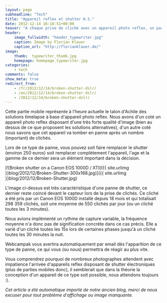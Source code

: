 ```yaml
---
layout: page
subheadline: "Tech"
title: "Appareil reflex et shutter H.S."
date: 2012-12-14 16:18:51+00:00
teaser: "A chaque prise de cliché avec un appareil photo reflex, un partie mobile, le shutter, s'ouvre et se referme pour exposer le capteur de l'appareil et réaliser la prise de photo."
header:
    image_fullwidth: "header_typewriter.jpg"
    caption: Image by Florian Klauer
    caption_url: "http://florianklauer.de/"
image:
    thumb:  typewriter_thumb.jpg
    homepage: homepage_typewriter.jpg
categories:
    - tech
comments: false
show_meta: true
redirect_from:
    - /fr/2012/12/14/broken-shutter-dslr/
    - /en/2012/12/14/broken-shutter-dslr/
    - /2012/12/14/broken-shutter-dslr/
---
```


Cette partie mobile représente à l'heure actuelle le talon d'Achile des solutions timelapse à base d'appareil photo reflex. Nous avons d'un coté un appareil photo reflex disposant d'une très forte qualité d'image (bien au dessus de ce que proposent les solutions alternatives), d'un autre coté nous savons que cet appareil va tomber en panne après un nombre (important) de clichés.

Lors de ce type de panne, vous pouvez soit faire remplacer le shutter (environ 250 euros) soit remplacer complètement l'appareil, l'age et la gamme de ce dernier sera un élément important dans la décision.

[![Broken shutter on a Canon EOS 1000D / XTI]({{ site.urlimg }}blog/2012/12/Broken-Shutter-300x168.jpg)]({{ site.urlimg }}blog/2012/12/Broken-Shutter.jpg)

L'image ci-dessus est très caractéristique d'une panne de shutter, ce dernier reste coincé devant le capteur lors de la prise de clichés. Ce cliché a été pris par un Canon EOS 1000D installé depuis 18 mois et qui totalisait 298 359 clichés, soit une moyenne de 550 clichés par jour (ou un cliché toutes les 3 minutes).

Nous avions implémenté un rythme de capture variable, la fréquence moyenne n'a donc pas de signification concrète dans ce cas précis. Elle a varié d'un cliché toutes les 15s lors de certaines phases jusqu'à un cliché toutes les 30 minutes la nuit.

Webcampak vous avertira automatiquement par email dès l'apparition de ce type de panne, ce qui vous (ou nous) permettra de réagir au plus vite.

Vous comprendrez pourquoi de nombreux photographes attendent avec impatience l'arrivée d'appareils reflex disposant de shutter électroniques (plus de parties mobiles donc), il semblerait que dans la théorie la conception d'un appareil de ce type soit possible, nous attendons toujours :).

_Cet article a été automatique importé de notre ancien blog, merci de nous excuser pour tout problème d'affichage ou image manquante._
